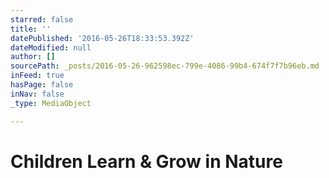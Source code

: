 ```yaml
---
starred: false
title: ''
datePublished: '2016-05-26T18:33:53.392Z'
dateModified: null
author: []
sourcePath: _posts/2016-05-26-962598ec-799e-4086-99b4-674f7f7b96eb.md
inFeed: true
hasPage: false
inNav: false
_type: MediaObject

---
```

# Children Learn & Grow in Nature